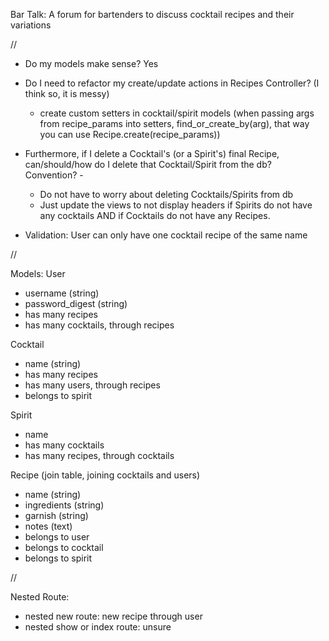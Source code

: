 Bar Talk: A forum for bartenders to discuss cocktail recipes and their variations

//

- Do my models make sense? Yes
- Do I need to refactor my create/update actions in Recipes Controller? (I think so, it is messy) 
    - create custom setters in cocktail/spirit models (when passing args from recipe_params into setters, find_or_create_by(arg), that way you can use Recipe.create(recipe_params))


- Furthermore, if I delete a Cocktail's (or a Spirit's) final Recipe, can/should/how do I delete that Cocktail/Spirit from the db? Convention? - 
    - Do not have to worry about deleting Cocktails/Spirits from db
    - Just update the views to not display headers if Spirits do not have any cocktails AND if Cocktails do not have any Recipes.

- Validation: User can only have one cocktail recipe of the same name

//


Models:
User
- username (string)
- password_digest (string)
- has many recipes
- has many cocktails, through recipes

<!-- - has many comments
- has many recipes through comments -->


Cocktail
- name (string)
- has many recipes
- has many users, through recipes
- belongs to spirit

Spirit
- name
- has many cocktails
- has many recipes, through cocktails

Recipe (join table, joining cocktails and users) 
- name (string)
- ingredients (string)
- garnish (string)
- notes (text)
- belongs to user
- belongs to cocktail
- belongs to spirit

<!-- - has many comments
- has many users through comments -->


<!-- Comment? (join table? joining users and recipes)
 - content (text)
 - belongs to user
 - belongs to recipe -->


//

 Nested Route:
- nested new route: new recipe through user
- nested show or index route: unsure